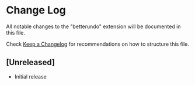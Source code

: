# Change Log

All notable changes to the "betterundo" extension will be documented in this file.

Check [Keep a Changelog](http://keepachangelog.com/) for recommendations on how to structure this file.

## [Unreleased]

- Initial release